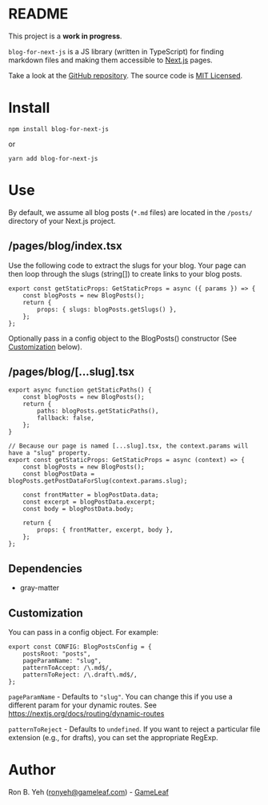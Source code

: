 # README

This project is a **work in progress**.

`blog-for-next-js` is a JS library (written in TypeScript) for finding markdown files and making them accessible to [Next.js](https://nextjs.org/) pages.

Take a look at the [GitHub repository](https://github.com/gameleaf/blog-for-next-js). The source code is [MIT Licensed](LICENSE.md).

# Install

`npm install blog-for-next-js`

or

`yarn add blog-for-next-js`

# Use

By default, we assume all blog posts (`*.md` files) are located in the `/posts/` directory of your Next.js project.

## /pages/blog/index.tsx

Use the following code to extract the slugs for your blog. Your page can then loop through the slugs (string[]) to create links to your blog posts.

```
export const getStaticProps: GetStaticProps = async ({ params }) => {
    const blogPosts = new BlogPosts();
    return {
        props: { slugs: blogPosts.getSlugs() },
    };
};
```

Optionally pass in a config object to the BlogPosts() constructor (See [Customization](#customization) below).

## /pages/blog/[...slug].tsx

```
export async function getStaticPaths() {
    const blogPosts = new BlogPosts();
    return {
        paths: blogPosts.getStaticPaths(),
        fallback: false,
    };
}

// Because our page is named [...slug].tsx, the context.params will have a "slug" property.
export const getStaticProps: GetStaticProps = async (context) => {
    const blogPosts = new BlogPosts();
    const blogPostData = blogPosts.getPostDataForSlug(context.params.slug);

    const frontMatter = blogPostData.data;
    const excerpt = blogPostData.excerpt;
    const body = blogPostData.body;

    return {
        props: { frontMatter, excerpt, body },
    };
};

```

## Dependencies

-   gray-matter

## Customization

You can pass in a config object. For example:

```
export const CONFIG: BlogPostsConfig = {
    postsRoot: "posts",
    pageParamName: "slug",
    patternToAccept: /\.md$/,
    patternToReject: /\.draft\.md$/,
};

```

`pageParamName` - Defaults to `"slug"`. You can change this if you use a different param for your dynamic routes. See https://nextjs.org/docs/routing/dynamic-routes

`patternToReject` - Defaults to `undefined`. If you want to reject a particular file extension (e.g., for drafts), you can set the appropriate RegExp.

# Author

Ron B. Yeh (ronyeh@gameleaf.com) - [GameLeaf](https://www.gameleaf.com/)
